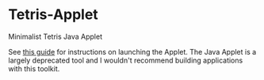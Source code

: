 # Tetris-Applet
Minimalist Tetris Java Applet

See [this guide](https://www.geeksforgeeks.org/java-applet-basics/) for instructions on launching the Applet. The Java Applet is a largely deprecated tool and I wouldn't recommend building applications with this toolkit.
